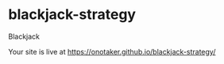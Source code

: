 # blackjack-strategy
Blackjack

Your site is live at https://onotaker.github.io/blackjack-strategy/
